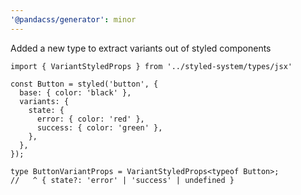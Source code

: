 ```yaml
---
'@pandacss/generator': minor
---
```


Added a new type to extract variants out of styled components

```tsx
import { VariantStyledProps } from '../styled-system/types/jsx'

const Button = styled('button', {
  base: { color: 'black' },
  variants: {
    state: {
      error: { color: 'red' },
      success: { color: 'green' },
    },
  },
});

type ButtonVariantProps = VariantStyledProps<typeof Button>;
//   ^ { state?: 'error' | 'success' | undefined }
```